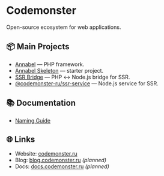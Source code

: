# Codemonster

Open-source ecosystem for web applications.

## 📦 Main Projects

- [Annabel](https://github.com/codemonster-ru/annabel) — PHP framework.
- [Annabel Skeleton](https://github.com/codemonster-ru/annabel-skeleton) — starter project.
- [SSR Bridge](https://github.com/codemonster-ru/ssr-bridge) — PHP ↔ Node.js bridge for SSR.
- [@codemonster-ru/ssr-service](https://www.npmjs.com/package/@codemonster-ru/ssr-service) — Node.js service for SSR.

## 📚 Documentation

- [Naming Guide](https://github.com/codemonster-ru/.github/blob/main/NAMING.md)

## 🌐 Links

- Website: [codemonster.ru](https://codemonster.ru)
- Blog: [blog.codemonster.ru](https://blog.codemonster.ru) *(planned)*
- Docs: [docs.codemonster.ru](https://docs.codemonster.ru) *(planned)*

